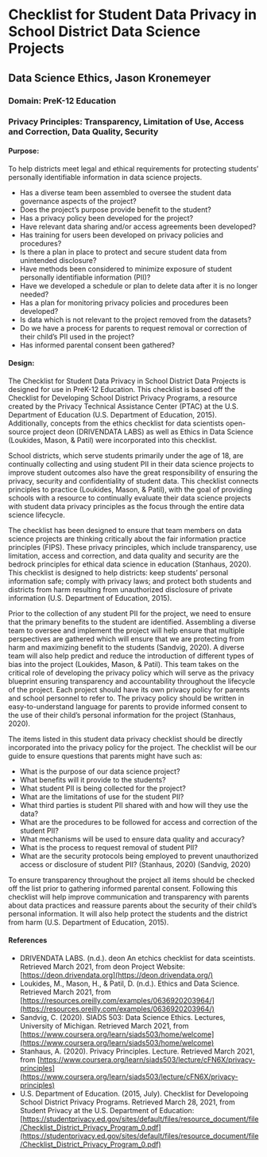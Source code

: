 # Checklist for Student Data Privacy in School District Data Science Projects

## Data Science Ethics, Jason Kronemeyer

### Domain: **PreK-12 Education**

### Privacy Principles: **Transparency, Limitation of Use, Access and Correction, Data Quality, Security**


#### **Purpose:** 
To help districts meet legal and ethical requirements for protecting students’ personally identifiable information in data science projects.

- Has a diverse team been assembled to oversee the student data governance aspects of the project?
- Does the project’s purpose provide benefit to the student?
- Has a privacy policy been developed for the project?
- Have relevant data sharing and/or access agreements been developed?
- Has training for users been developed on privacy policies and procedures?
- Is there a plan in place to protect and secure student data from unintended disclosure?
- Have methods been considered to minimize exposure of student personally identifiable information (PII)?
- Have we developed a schedule or plan to delete data after it is no longer needed?
- Has a plan for monitoring privacy policies and procedures been developed?
- Is data which is not relevant to the project removed from the datasets?
- Do we have a process for parents to request removal or correction of their child’s PII used in the project?
- Has informed parental consent been gathered?

#### **Design:**
The Checklist for Student Data Privacy in School District Data Projects is designed for use in PreK-12 Education. This checklist is based off the Checklist for Developing School District Privacy Programs, a resource created by the Privacy Technical Assistance Center (PTAC) at the U.S. Department of Education (U.S. Department of Education, 2015). Additionally, concepts from the ethics checklist for data scientists open-source project deon (DRIVENDATA LABS) as well as Ethics in Data Science (Loukides, Mason, & Patil) were incorporated into this checklist.

School districts, which serve students primarily under the age of 18, are continually collecting and using student PII in their data science projects to improve student outcomes also have the great responsibility of ensuring the privacy, security and confidentiality of student data. This checklist connects principles to practice (Loukides, Mason, & Patil), with the goal of providing schools with a resource to continually evaluate their data science projects with student data privacy principles as the focus through the entire data science lifecycle.

The checklist has been designed to ensure that team members on data science projects are thinking critically about the fair information practice principles (FIPS). These privacy principles, which include transparency, use limitation, access and correction, and data quality and security are the bedrock principles for ethical data science in education (Stanhaus, 2020). This checklist is designed to help districts: keep students’ personal information safe; comply with privacy laws; and protect both students and districts from harm resulting from unauthorized disclosure of private information (U.S. Department of Education, 2015).

Prior to the collection of any student PII for the project, we need to ensure that the primary benefits to the student are identified. Assembling a diverse team to oversee and implement the project will help ensure that multiple perspectives are gathered which will ensure that we are protecting from harm and maximizing benefit to the students (Sandvig, 2020). A diverse team will also help predict and reduce the introduction of different types of bias into the project (Loukides, Mason, & Patil). This team takes on the critical role of developing the privacy policy which will serve as the privacy blueprint ensuring transparency and accountability throughout the lifecycle of the project. Each project should have its own privacy policy for parents and school personnel to refer to. The privacy policy should be written in easy-to-understand language for parents to provide informed consent to the use of their child’s personal information for the project (Stanhaus, 2020).

The items listed in this student data privacy checklist should be directly incorporated into the privacy policy for the project. The checklist will be our guide to ensure questions that parents might have such as:
- What is the purpose of our data science project?
- What benefits will it provide to the students?
- What student PII is being collected for the project?
- What are the limitations of use for the student PII?
- What third parties is student PII shared with and how will they use the data?
- What are the procedures to be followed for access and correction of the student PII?
- What mechanisms will be used to ensure data quality and accuracy?
- What is the process to request removal of student PII?
- What are the security protocols being employed to prevent unauthorized access or disclosure of student PII? (Stanhaus, 2020) (Sandvig, 2020)

To ensure transparency throughout the project all items should be checked off the list prior to gathering informed parental consent. Following this checklist will help improve communication and transparency with parents about data practices and reassure parents about the security of their child’s personal information. It will also help protect the students and the district from harm (U.S. Department of Education, 2015).

#### References

- DRIVENDATA LABS. (n.d.). deon An etchics checklist for data sceintists. Retrieved March 2021, from deon Project Website: [https://deon.drivendata.org](https://deon.drivendata.org/)
- Loukides, M., Mason, H., & Patil, D. (n.d.). Ethics and Data Science. Retrieved March 2021, from [https://resources.oreilly.com/examples/0636920203964/](https://resources.oreilly.com/examples/0636920203964/)
- Sandvig, C. (2020). SIADS 503: Data Science Ethics. Lectures, University of Michigan. Retrieved March 2021, from [https://www.coursera.org/learn/siads503/home/welcome](https://www.coursera.org/learn/siads503/home/welcome)
- Stanhaus, A. (2020). Privacy Principles. Lecture. Retrieved March 2021, from [https://www.coursera.org/learn/siads503/lecture/cFN6X/privacy-principles](https://www.coursera.org/learn/siads503/lecture/cFN6X/privacy-principles)
- U.S. Department of Education. (2015, July). Checklist for Developoing School District Privacy Programs. Retrieved March 28, 2021, from Student Privacy at the U.S. Department of Education: [https://studentprivacy.ed.gov/sites/default/files/resource_document/file/Checklist_District_Privacy_Program_0.pdf](https://studentprivacy.ed.gov/sites/default/files/resource_document/file/Checklist_District_Privacy_Program_0.pdf)
